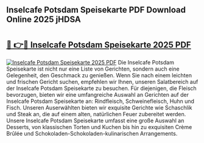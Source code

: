 ## Inselcafe Potsdam Speisekarte PDF Download Online 2025 jHDSA

# <h2><a href="http://gc8g1tv.nevu.top/?p=Inselcafe+Potsdam+Speisekarte">🔗 👉🔴 Inselcafe Potsdam Speisekarte 2025 PDF</a></h2>

[![Inselcafe Potsdam Speisekarte 2025 PDF](https://i.imgur.com/dBaPXMq.png)](http://gc8g1tv.nevu.top/?p=Inselcafe+Potsdam+Speisekarte)
Die Inselcafe Potsdam Speisekarte ist nicht nur eine Liste von Gerichten, sondern auch eine Gelegenheit, den Geschmack zu genießen. Wenn Sie nach einem leichten und frischen Gericht suchen, empfehlen wir Ihnen, unseren Salatbereich auf der Inselcafe Potsdam Speisekarte zu besuchen. Für diejenigen, die Fleisch bevorzugen, bieten wir eine umfangreiche Auswahl an Gerichten auf der Inselcafe Potsdam Speisekarte an: Rindfleisch, Schweinefleisch, Huhn und Fisch. Unseren Auserwählten bieten wir exquisite Gerichte wie Schaschlik und Steak an, die auf einem alten, natürlichen Feuer zubereitet werden. Unsere Inselcafe Potsdam Speisekarte umfasst eine große Auswahl an Desserts, von klassischen Torten und Kuchen bis hin zu exquisiten Crème Brûlée und Schokoladen-Schokoladen-kulinarischen Arrangements.

